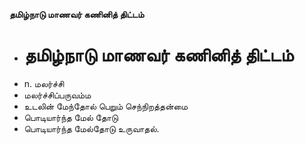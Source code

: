 **தமிழ்நாடு மாணவர் கணினித் திட்டம்**
- # தமிழ்நாடு மாணவர் கணினித் திட்டம்
- n. மலர்ச்சி
- மலர்ச்சிப்பருவம்ம
- உடலின் மேந்தோல் பெறும் செந்நிறத்தன்மை
- பொடியார்ந்த மேல் தோடு
- பொடியார்ந்த மேல்தோடு உருவாதல்.

